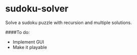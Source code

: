 # sudoku-solver
Solve a sudoku puzzle with recursion and multiple solutions.

####To do:
* Implement GUI
* Make it playable
